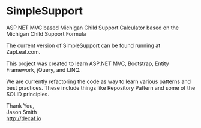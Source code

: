 # SimpleSupport
ASP.NET MVC based Michigan Child Support Calculator based on the Michigan Child Support Formula

The current version of SimpleSupport can be found running at ZapLeaf.com.

This project was created to learn ASP.NET MVC, Bootstrap, Entity Framework, jQuery, and LINQ.

We are currently refactoring the code as way to learn various patterns and best practices. These include things like Repository Pattern and some of the SOLID principles.

Thank You,<br />
Jason Smith<br />
http://decaf.io
